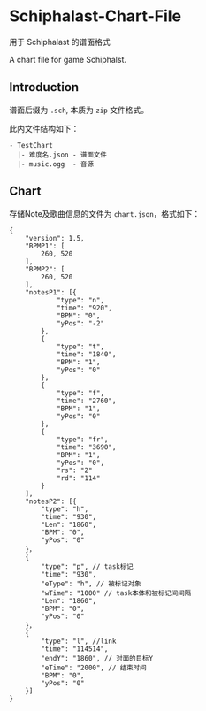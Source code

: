 # Schiphalast-Chart-File

用于 Schiphalast 的谱面格式

A chart file for game Schiphalst.

## Introduction

谱面后缀为 `.sch`, 本质为 `zip` 文件格式。

此内文件结构如下：
```
- TestChart
  |- 难度名.json - 谱面文件
  |- music.ogg  - 音源
```

## Chart

存储Note及歌曲信息的文件为 `chart.json`，格式如下：
```
{
	"version": 1.5,
	"BPMP1": [
		260, 520
	],
	"BPMP2": [
		260, 520
	],
	"notesP1": [{
			"type": "n",
			"time": "920",
			"BPM": "0",
			"yPos": "-2"
		},
		{
			"type": "t",
			"time": "1840",
			"BPM": "1",
			"yPos": "0"
		},
		{
			"type": "f",
			"time": "2760",
			"BPM": "1",
			"yPos": "0"
		},
		{
			"type": "fr",
			"time": "3690",
			"BPM": "1",
			"yPos": "0",
			"rs": "2"
			"rd": "114"
		}
	],
	"notesP2": [{
		"type": "h",
		"time": "930",
		"Len": "1860",
		"BPM": "0",
		"yPos": "0"
	}，
	{
		"type": "p", // task标记
		"time": "930",
		"eType": "h", // 被标记对象
		"wTime": "1000" // task本体和被标记间间隔
		"Len": "1860",
		"BPM": "0",
		"yPos": "0"
	}，
	{
		"type": "l", //link
		"time": "114514",
		"endY": "1860", // 对面的目标Y
		"eTime": "2000", // 结束时间
		"BPM": "0",
		"yPos": "0"
	}]
}
```
